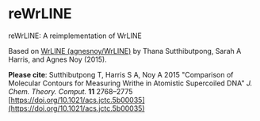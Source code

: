 # reWrLINE
reWrLINE: A reimplementation of WrLINE

Based on [WrLINE (agnesnoy/WrLINE)](https://github.com/agnesnoy/WrLINE)
by Thana Sutthibutpong, Sarah A Harris, and Agnes Noy (2015).

**Please cite**:
Sutthibutpong T, Harris S A, Noy A 2015
"Comparison of Molecular Contours for Measuring Writhe in Atomistic Supercoiled DNA"
*J. Chem. Theory. Comput.* **11** 2768–2775
[https://doi.org/10.1021/acs.jctc.5b00035](https://doi.org/10.1021/acs.jctc.5b00035)
